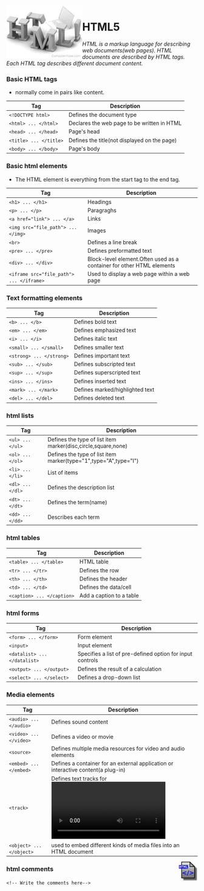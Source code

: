 <img src="html.jpg" width="200" align="left">

HTML5
========
_HTML is a markup language for describing web documents(web pages)._
_HTML documents are described by HTML tags._
_Each HTML tag describes different document content._
### Basic HTML tags
* normally come in pairs like <tagname>content</tagname>.

|Tag|Description|
|---|-----------|
| `<!DOCTYPE html>` | Defines the document type |
| `<html> ... </html>` | Declares the web page to be written in HTML |
| `<head> ... </head>` | Page's head |
| `<title> ... </title>` | Defines the title(not displayed on the page) |
| `<body> ... </body>` | Page's body |

 
### Basic html elements
* The HTML element is everything from the start tag to the end tag.

|Tag|Description|
|---|-----------|
| `<h1> ... </h1>` | Headings |
| `<p> ... </p>` | Paragraghs |
| `<a href="link"> ... </a>` | Links |
| `<img src="file_path"> ... </img>` | Images |
| `<br>` | Defines a line break |
| `<pre> ... </pre>` | Defines preformatted text |
| `<div> ... </div>` |  Block-level element.Often used as a container for other HTML elements |
| ` <iframe src="file_path"> ... </iframe> ` | Used to display a web page within a web page |

### Text formatting elements

|Tag|Description|
|---|-----------|
| `<b> ... </b>` | Defines bold text |
| `<em> ... </em>` | Defines emphasized text |
| `<i> ... </i>` | Defines italic text |
| `<small> ... </small>` | Defines smaller text |
| `<strong> ... </strong>` | Defines important text |
| `<sub> ... </sub>` | Defines subscripted text |
| `<sup> ... </sup>` | Defines superscripted text |
| `<ins> ... </ins>` | Defines inserted text |
| `<mark> ... </mark>` | Defines marked/highlighted text |
| `<del> ... </del>` | Defines deleted text|

### html lists

|Tag|Description|
|---|-----------|
| `<ul> ... </ul>` | Defines the type of list item marker(disc,circle,square,none) |
| `<ol> ... </ol>` | Defines the type of list item marker(type="1",type="A",type="I") |
| `<li> ... </li>` | List of items |
| `<dl> ... </dl>` | Defines the description list |
| `<dt> ... </dt>` | Defines the term(name) |
| `<dd> ... </dd>` | Describes each term |

### html tables

|Tag|Description|
|---|-----------|
| `<table> ... </table>` | HTML table |
| `<tr> ... </tr>` | Defines the row |
| `<th> ... </th>` | Defines the header |
| `<td> ... </td>` | Defines the data/cell |
| `<caption> ... </caption>` | Add a caption to a table |

### html forms

|Tag|Description|
|---|-----------|
| `<form> ... </form>` | Form element|
| `<input>` | Input element |
| `<datalist> ... </datalist>` | Specifies a list of pre-defined option for input controls |
| `<output> ... </output>` | Defines the result of a calculation |
| `<select> ... </select>` |  Defines a drop-down list |

### Media elements

|Tag|Description|
|---|-----------|
| `<audio> ... </audio>` | Defines sound content |
| `<video> ... </video>` | Defines a video or movie |
| `<source>` | Defines multiple media resources for video and audio elements |
| `<embed> ... </embed>` | Defines a container for an external application or interactive content(a plug-in) |
| `<track>` | Defines text tracks for <video> and <audio> |
| `<object> ... </object>` | used to embed different kinds of media files into an HTML document |

<img src="th.jpg" alt="html5" width="50" align="right"> 

### html comments

`<!-- Write the comments here-->` 




